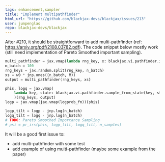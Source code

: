 ```yaml
---
tags: enhancement,sampler
title: "Implement multipathfinder"
html_url: "https://github.com/blackjax-devs/blackjax/issues/213"
user: junpenglao
repo: blackjax-devs/blackjax
---
```


After #210, it should be straightforward to add multi-pathfinder (ref: https://arxiv.org/pdf/2108.03782.pdf). The code snippet below mostly work (still need implementation of Pareto Smoothed important sampling).

```python
multi_pathfinder = jax.vmap(lambda rng_key, x: blackjax.vi.pathfinder.init(rng_key, logprob_fn, x))
n_batch = 100
rng_keys = jax.random.split(rng_key, n_batch)
xs = w0 * jnp.ones((n_batch, M))
output = multi_pathfinder(rng_keys, xs)

phis, logq = jax.vmap(
    lambda key, state: blackjax.vi.pathfinder.sample_from_state(key, state, 5_000)
    )(rng_keys, output)
logp = jax.vmap(jax.vmap(logprob_fn))(phis)

logp_tilt = logp - jnp.log(n_batch)
logq_tilt = logq - jnp.log(n_batch)
# TODO: Pareto Smoothed Importance Sampling
# psi = pr_irs(phis, logp_tilt, logq_tilt, n_samples)
```

It will be a good first issue to:
- add multi-pathfinder with some test
- add example of using multi-pathfinder (maybe some example from the paper)